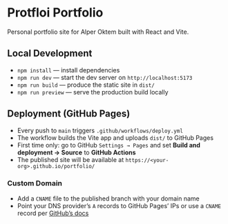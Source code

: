 # Protfloi Portfolio

Personal portfolio site for Alper Oktem built with React and Vite.

## Local Development
- `npm install` — install dependencies
- `npm run dev` — start the dev server on `http://localhost:5173`
- `npm run build` — produce the static site in `dist/`
- `npm run preview` — serve the production build locally

## Deployment (GitHub Pages)
- Every push to `main` triggers `.github/workflows/deploy.yml`
- The workflow builds the Vite app and uploads `dist/` to GitHub Pages
- First time only: go to GitHub `Settings → Pages` and set **Build and deployment → Source** to **GitHub Actions**
- The published site will be available at `https://<your-org>.github.io/portfolio/`

### Custom Domain
- Add a `CNAME` file to the published branch with your domain name
- Point your DNS provider’s `A` records to GitHub Pages’ IPs or use a `CNAME` record per [GitHub’s docs](https://docs.github.com/pages/configuring-a-custom-domain-for-your-github-pages-site)
